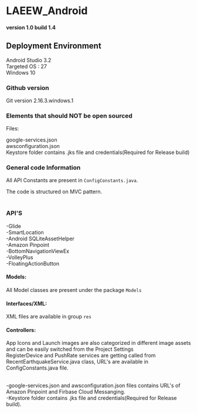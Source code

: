 # LAEEW_Android

#### version 1.0 build 1.4
## Deployment Environment

Android Studio 3.2 <br />
Targeted OS : 27 <br />
Windows 10 <br />

### Github version
Git version 2.16.3.windows.1

### Elements that should NOT be open sourced
Files:<br />

google-services.json <br />
awsconfiguration.json <br />
Keystore folder contains .jks file and credentials(Required for Release build)<br />

### General code Information

All API Constants are present in `ConfigConstants.java`.
<br />

The code is structured on MVC pattern. <br /><br />

### API'S
-Glide<br />
-SmartLocation<br />
-Android SQLiteAssetHelper<br />
-Amazon Pinpoint<br />
-BottomNavigationViewEx<br />
-VolleyPlus<br />
-FloatingActionButton<br />

#### Models: 
All Model classes are present under the package `Models` <br />
#### Interfaces/XML: 
XML files are available in group `res`

#### Controllers: 
App Icons and Launch images are also categorized in different image assets and can be easily switched from the Project Settings <br />
RegisterDevice and PushRate services are getting called from RecentEarthquakeService.java class, URL's are available in ConfigConstants.java file.<br /> <br />

-google-services.json and awsconfiguration.json files contains URL's of Amazon Pinpoint and Firbase Cloud Messanging.<br />
-Keystore folder contains .jks file and credentials(Required for Release build).<br />
<br /><br />
